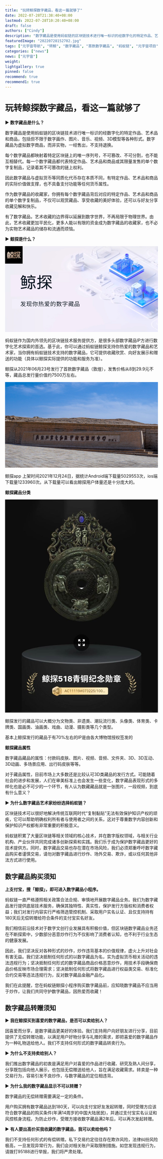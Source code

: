 ```yaml
---
title: "玩转鲸探数字藏品，看这一篇就够了"
date: 2022-07-28T21:38:40+08:00
lastmod: 2022-07-28T10:20:40+08:00
draft: false
authors: ["Cindy"]
description: "数字藏品是使用蚂蚁链的区块链技术进行唯一标识的经数字化的特定作品、艺术品和商品，包括但不限于数字画作、图片、音乐、视频、3D模型等各种形式。数字藏品为虚拟数字商品，而非实物，一经售出，不支持退换。"
featuredImage: "20220728152702.jpg"
tags: ["元宇宙导航", "转鲸", "数字藏品", "首款数字藏品", "蚂蚁链", "元宇宙项目"]
categories: ["news"]
news: ["元宇宙"]
weight: 
lightgallery: true
pinned: false
recommend: true
recommend1: true
---
```


# 玩转鲸探数字藏品，看这一篇就够了

▶ **数字藏品是什么？**

数字藏品是使用蚂蚁链的区块链技术进行唯一标识的经数字化的特定作品、艺术品和商品，包括但不限于数字画作、图片、音乐、视频、3D模型等各种形式。数字藏品为虚拟数字商品，而非实物，一经售出，不支持退换。

每个数字藏品都映射着特定区块链上的唯一序列号，不可篡改、不可分割，也不能互相替代。每一个数字藏品都代表特定作品、艺术品和商品或其限量发售的单个数字复制品，记录着其不可篡改的链上权利。

因此数字藏品与虚拟货币等同质化代币存在本质不同，有特定作品、艺术品和商品的实际价值做支撑，也不具备支付功能等任何货币属性。

作为数字藏品的收藏家，你拥有每个数字藏品背后对应的特定作品、艺术品和商品的单个数字复制品，不仅可以观赏藏品、享受收藏的美好体验，还可以与好友分享收藏见解和快乐。

有了数字藏品，艺术收藏的边界得以延展到数字世界，不再局限于物理世界。由此，艺术收藏更加平民化，更多人能以有限的资金成为数字藏品的收藏家，也不必为实物艺术藏品的储存和流通而烦恼。

**▶ 鲸探是什么？**

![3245](0220728152702.jpg)

蚂蚁链作为国内外领先的区块链技术服务提供方，是很多头部数字藏品IP方进行数字化艺术探索的首选。基于此，你可以通过蚂蚁链鲸探支持你热爱的数字藏品和艺术家，当你拥有蚂蚁链技术支持的数字藏品，它可提供收藏欣赏、向好友展示和赠送的功能（具体以鲸探实际提供的功能和服务为准）。

鲸探从2021年06月23号发行了首款数字藏品（敦煌），发售价格从8到29.9元不等，藏品总发行量价值约7500万左右。

![323](20220728115254.jpg)

鲸探app 上架时间2021年12月24日，据统计Android端下载量5029553次，ios端下载量1233960次。从下载量可以看出鲸探用户体量还是十分庞大的。

**鲸探藏品分类**

![img](v2-71e365385eec87abd88w.jpg)

鲸探发行的藏品可以大概分为文物类、非遗类、潮玩流行类、头像类、体育类、卡牌类、国画类、油画类、戏曲、动漫、摄影类等几个类型。

基本上鲸探发行的藏品于有70%左右的IP是由各大博物馆授权签发的

**鲸探藏品属性**

数字藏品藏品的属性：付款码皮肤、图片、视频、音频、文件夹、3D、3D互动、3D动画、多场景应用、出行码皮肤等等。

对于藏品属性，目前市场上大多数还是比较认可3D类藏品的发行方式。可能随着社会的进步和发展，人们在审美标准上也会发生一些变化，数字藏品表现形式的多样化也是必不可少的一个环节，有人认为数藏藏品就是一张图片，一段视频，到底有什么意义？

**▶ 为什么数字藏品艺术家纷纷选择蚂蚁链？**

区块链技术可以很好地解决传统互联网时代“复制黏贴”无法有效保护知识产权的顽疾，它可以帮助明确权利所有者与使用者之间的关系，这对于尊重数字内容创新和保护知识产权都有非常重要的积极意义。

蚂蚁链积累了大量区块链等相关领域的核心技术，并在数字版权领域，与相关行业机构、产业伙伴共同完成诸多创新探索和实践。我们乐于成为保护数字藏品更好的技术提供方。同时，数字藏品交易也存在潜在市场风险，我们必须郑重呼吁数字藏品购买者谨慎交易，请勿对数字藏品进行炒作、场外交易、欺诈，或以任何其他非法方式进行使用。

## 数字藏品购买须知

**上支付宝，搜「鲸探」，即可进入数字藏品小程序。**

蚂蚁链一直严格遵照相关政策合法合规、审慎地开展数字藏品业务。我们为数字藏品发行提供底层技术服务，确保其独特性、真实性，保护发行方版权和消费者权益；我们对发行内容实行严格筛选管控机制、采取用户实名认证、且仅支持持有180天后无偿转赠给符合条件的支付宝实名好友。

我们相信前沿技术对于数字文创行业发展具有积极价值，但区块链数字藏品业务还在不断探索中，少数部分恶意炒作行为不仅影响了消费者认知，也不利于行业生态的健康发展。

因此，我们坚决反对各种形式的炒作，炒作违背基本的价值规律，虚火上升对社会有害无益。我们坚决抵制任何形式的以数字藏品为名，实为虚拟货币相关活动的违法违规行为；坚决抵制任何形式的数字藏品商品价格恶意炒作，用技术手段确保商品价格反映市场合理需求；坚决抵制任何形式将数字藏品进行权益类交易、标准化合约交易等违法违规行为，反对数字藏品金融产品化。

我们在此提醒，您在蚂蚁链鲸探小程序购买数字藏品前，应知晓数字藏品不应当用于炒作，让我们共同守护数字藏品，因热爱而收藏！

## 数字藏品转赠须知

▶ **我在鲸探买到喜爱的数字藏品，是否可以卖给别人？**

因喜爱而分享，是数字藏品更美好的体验。我们支持用户向好朋友进行分享，目前提供了无偿转赠功能，以满足用户好物分享与礼赠的需求，即把喜爱的数字藏品作为一种礼物送给他人。我们不支持任何形式的数字藏品转卖行为。

▶ **为什么不支持卖给别人？**

我们推出数字藏品的初衷是满足用户对喜爱的作品进行收藏、研究及熟人间分享，分享既包括向他人展示，也包括无偿赠送给他人，旨在满足收藏需求。转卖是一种交易行为，容易引发不良炒作，与数字藏品的定位相违背。

▶ **为什么我的数字藏品显示不可以转赠？**

数字藏品的无偿转赠需要满足一定的条件。

用户购买拥有数字藏品达到180天，可以向支付宝好友发起转赠，同时受赠方应该符合数字藏品的购买条件(年满14周岁的中国大陆居民)，并通过支付宝实名认证和风控核身流程。为防止炒作，受赠方接收数字藏品满2年后，可以再次发起转赠。

▶ **有人要出高价买我收藏的数字藏品，我可以卖给他吗？**

我们不支持任何形式的有偿转赠。私下交易约定往往存在欺诈风险，法律纠纷风险极高，一旦发现异常行为，我们会对相关账户采取限制措施。如您发现违规行为，请拨打95188进行举报，我们将严肃处理。
